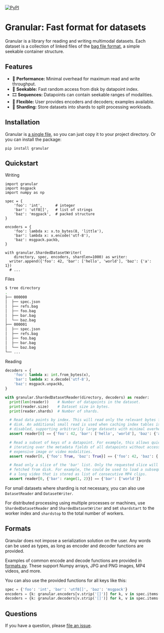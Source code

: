 [![PyPI](https://img.shields.io/pypi/v/granular.svg)](https://pypi.python.org/pypi/granular/#history)

# Granular: Fast format for datasets

Granular is a library for reading and writing multimodal datasets. Each dataset
is a collection of linked files of the [bag file format][bag], a simple
seekable container structure.

[bag]: ...

## Features

- 🚀 **Performance:** Minimal overhead for maximum read and write throughput.
- 🔎 **Seekable:** Fast random access from disk by datapoint index.
- 🎞️ **Sequences:** Datapoints can contain seekable ranges of modalities.
- 🤸 **Flexible:** User provides encoders and decoders; examples available.
- 👥 **Sharding:** Store datasets into shards to split processing workloads.

## Installation

Granular is [a single file][file], so you can just copy it to your project
directory. Or you can install the package:

```
pip install granular
```

[file]: https://github.com/danijar/granular/blob/main/granular/granular.py

## Quickstart

Writing

```python3
import granular
import msgpack
import numpy as np

spec = {
    'foo': 'int',      # integer
    'bar': 'utf8[]',   # list of strings
    'baz': 'msgpack',  # packed structure
}

encoders = {
    'foo': lambda x: x.to_bytes(8, 'little'),
    'bar': lambda x: x.encode('utf-8'),
    'baz': msgpack.packb,
}

with granular.ShardedDatasetWriter(
    directory, spec, encoders, shardlen=1000) as writer:
  writer.append({'foo': 42, 'bar': ['hello', 'world'], 'baz': {'a': 1})
  # ...
```

Files

```sh
$ tree directory
.
├── 000000
│  ├── spec.json
│  ├── refs.bag
│  ├── foo.bag
│  ├── bar.bag
│  └── baz.bag
├── 000001
│  ├── spec.json
│  ├── refs.bag
│  ├── foo.bag
│  ├── bar.bag
│  └── baz.bag
└── ...
```

Reading

```python
decoders = {
    'foo': lambda x: int.from_bytes(x),
    'bar': lambda x: x.decode('utf-8'),
    'baz': msgpack.unpackb,
}

with granular.ShardedDatasetReader(directory, decoders) as reader:
  print(len(reader))    # Number of datapoints in the dataset.
  print(reader.size)    # Dataset size in bytes.
  print(reader.shards)  # Number of shards.

  # Read data points by index. This will read only the relevant bytes from
  # disk. An additional small read is used when caching index tables is
  # disabled, supporting arbitrarily large datasets with minimal overhead.
  assert reader[0] == {'foo': 42, 'bar': ['hello', 'world'], 'baz': {'a': 1}

  # Read a subset of keys of a datapoint. For example, this allows quickly
  # iterating over the metadata fields of all datapoints without accessing
  # expensive image or video modalities.
  assert reader[0, {'foo': True, 'baz': True}] == {'foo': 42, 'baz': {'a': 1}}

  # Read only a slice of the 'bar' list. Only the requested slice will be
  # fetched from disk. For example, the could be used to load a subsequence of
  # a long video that is stored as list of consecutive MP4 clips.
  assert reader[0, {'bar': range(1, 2)}] == {'bar': ['world']}
```

For small datasets where sharding is not necessary, you can also use
`DatasetReader` and `DatasetWriter`.

For distributed processing using multiple processes or machines, use
`ShardedDatasetReader` and `ShardedDatasetWriter` and set `shardstart` to the
worker index and `shardstop` to the total number of workers.

## Formats

Granular does not impose a serialization solution on the user. Any words can be
used as types, as long as encoder and decoder functions are provided.

Examples of common encode and decode functions are provided in
[formats.py][formats]. These support Numpy arrays, JPG and PNG images, MP4
videos, and more.

You can also use the provided functions for all keys like this:

```python
spec = {'foo': 'int', 'bar': 'utf8[]', 'baz': 'msgpack'}
encoders = {k: granular.encoders[v.strip('[]')] for k, v in spec.items()}
decoders = {k: granular.decoders[v.strip('[]')] for k, v in spec.items()}
```

[formats]: https://github.com/danijar/granular/blob/main/granular/formats.py

## Questions

If you have a question, please [file an issue][issues].

[issues]: https://github.com/danijar/granular/issues

